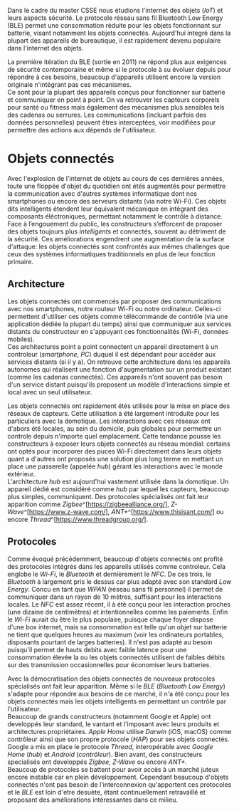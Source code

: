 Dans le cadre du master CSSE nous étudions l'internet des objets (*IoT*) et leurs aspects sécurité. Le protocole réseau sans fil Bluetooth Low Energy (BLE) permet une consommation réduite pour les objets fonctionnant sur batterie, visant notamment les objets connectés. Aujourd'hui integré dans la plupart des appareils de bureautique, il est rapidement devenu populaire dans l'internet des objets.

La première itération du BLE (sortie en 2011) ne répond plus aux exigences de sécurité contemporaine et même si le protocole à su évoluer depuis pour répondre à ces besoins, beaucoup d'appareils utilisent encore la version originale n'intégrant pas ces mécanismes.  
Ce sont pour la plupart des appareils conçus pour fonctionner sur batterie et communiquer en point à point. On va retrouver les capteurs corporels pour santé ou fitness mais également des mécanismes plus sensibles tels des cadenas ou serrures. Les communications (incluant parfois des données personnelles) peuvent êtres interceptées, voir modifiées pour permettre des actions aux dépends de l'utilisateur.

# Objets connectés

Avec l'explosion de l'internet de objets au cours de ces dernières années, toute une floppée d'objet du quotidien ont étés augmentés pour permettre la communication avec d'autres systèmes informatique dont nos smartphones ou encore des serveurs distants (via notre Wi-Fi). Ces objets dits intelligents étendent leur équivalent mécanique en intégrant des composants éléctroniques, permettant notamment le contrôle à distance.  
Face à l’engouement du public, les constructeurs s’efforcent de proposer des objets toujours plus *intelligents* et connectés, souvent au détriment de la sécurité. Ces améliorations engendrent une augmentation de la surface d'attaque: les objets connectés sont confrontés aux mêmes challenges que ceux des systèmes informatiques traditionnels en plus de leur fonction primaire.  

## Architecture

Les objets connectés ont commencés par proposer des communications avec nos smartphones, notre routeur Wi-Fi ou notre ordinateur. Celles-ci permettent d'utiliser ces objets comme télécommande de contrôle (via une application dédiée la plupart du temps) ainsi que communiquer aux services distants du constructeur en s'appuyant ces fonctionnalités (Wi-Fi, données mobiles).  
Ces architectures point a point connectent un appareil directement à un controleur (*smartphone*, *PC*) duquel il est dépendant pour accéder aux services distants (si il y a). On retrouve cette architecture dans les appareils autonomes qui réalisent une fonction d'augmentation sur un produit existant (comme les cadenas connectés). Ces appareils n'ont souvent pas besoin d'un service distant puisqu'ils proposent un modèle d'interactions simple et local avec un seul utilisateur.

Les objets connectés ont rapidement étés utilisés pour la mise en place des réseaux de capteurs. Cette utilisation à été largement introduite pour les particuliers avec la domotique. Les interactions avec ces réseaux ont d'abors été locales, au sein du domicile, puis globales pour permettre un controle depuis n'importe quel emplacement. Cette tendance pousse les constructeurs à exposer leurs objets connectés au réseau mondial: certains ont optés pour incorporer des puces Wi-Fi directement dans leurs objets quant a d'autres ont proposés une solution plus long terme en mettant un place une passerelle (appelée *hub*) gérant les interactions avec le monde extérieur.  
L'architecture *hub* est aujourd'hui vastement utilisée dans la domotique. Un appareil dédié est considéré comme *hub* par lequel les capteurs, beaucoup plus simples, communiquent. Des protocoles spécialisés ont fait leur apparition comme *Zigbee*^[https://zigbeealliance.org/], *Z-Wave*^[https://www.z-wave.com/], *ANT+*^[https://www.thisisant.com/] ou encore *Thread*^[https://www.threadgroup.org/].

## Protocoles

Comme évoqué précédemment, beaucoup d'objets connectés ont profité des protocoles intégrés dans les appareils utilisés comme controleur. Cela englobe le *Wi-Fi*, le *Bluetooth* et dernièrement le *NFC*. De ces trois, le *Bluetooth* à largement pris le dessus car plus adapté avec son standard *Low Energy*. Concu en tant que *WPAN* (réseau sans fil personnel) il permet de communiquer dans un rayon de 10 mètres, suffisant pour les interactions locales. Le *NFC* est assez récent, il à été conçu pour les interaction proches (une dizaine de centimètres) et intentionnelles comme les paiements. Enfin le *Wi-Fi* aurait du être le plus populaire, puisque chaque foyer dispose d'une box internet, mais sa consommation est telle qu'un objet sur batterie ne tient que quelques heures au maximum (voir les ordinateurs portables, disposants pourtant de larges batteries). Il n'est pas adapté au besoin puisqu'il permet de hauts debits avec faible latence pour une consommation élevée la ou les objets connectés utilisent de faibles débits sur des transmission occasionnelles pour économiser leurs batteries.

Avec la démocratisation des objets connectés de nouveaux protocoles spécialisés ont fait leur apparition. Même si le *BLE* (*Bluetooth Low Energy*) s'adapte pour répondre aux besoins de ce marché, il n'a été conçu pour les objets connectés mais les objets intelligents en permettant un contrôle par l'utilisateur.  
Beaucoup de grands constructeurs (notamment Google et Apple) ont developpés leur standard, le vantant et l'imposant avec leurs produits et architectures propriétaires. *Apple Home* utilise *Darwin* (iOS, macOS) comme contrôleur ainsi que son propre protocole (*HAP*) pour ses objets connectés. Google a mis en place le protocole *Thread*, interopérable avec *Google Home* (*hub*) et *Android* (*contrôleur*). Bien avant, des constructeurs specialisés ont developpés *Zigbee*, *Z-Wave* ou encore *ANT+*.  
Beaucoup de protocoles se battent pour avoir accès à un marché juteux encore instable car en plein développement. Cependant beaucoup d'objets connectés n'ont pas besoin de l'interconnexion qu'apportent ces protocoles et le *BLE* est loin d'etre desuète, étant continuellement retravaillé et proposant des améliorations intéressantes dans ce milieu.
